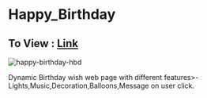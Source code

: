 # Happy_Birthday

## To View : [Link](https://benevolent-malasada-55882f.netlify.app/)

![happy-birthday-hbd](https://user-images.githubusercontent.com/95679078/233046233-d6fcad92-2fa5-44b7-a355-8d65787faa24.gif)

Dynamic Birthday wish web page with different features>- Lights,Music,Decoration,Balloons,Message on user click.
